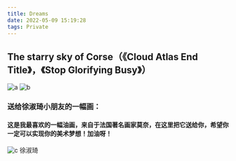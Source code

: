 ```yaml
---
title: Dreams
date: 2022-05-09 15:19:28
tags: Private
---
```


## The starry sky of Corse（《Cloud Atlas End Title》，《Stop Glorifying Busy》）

![a](https://gimg2.baidu.com/image_search/src=http%3A%2F%2F5b0988e595225.cdn.sohucs.com%2Fq_70%2Cc_zoom%2Cw_640%2Fimages%2F20180716%2F198ad934c07346b3a530bf25725e37a9.jpeg&refer=http%3A%2F%2F5b0988e595225.cdn.sohucs.com&app=2002&size=f9999,10000&q=a80&n=0&g=0n&fmt=jpeg?sec=1636204274&t=cc4f1b23f9c51cd8d4da7e66c01758d8)
![b](https://gimg2.baidu.com/image_search/src=http%3A%2F%2Fpic.vjshi.com%2F2018-12-12%2F9b646dec3e6acf9b6ead1e139f87d65c%2F00004.jpg%3Fx-oss-process%3Dstyle%2Fwatermark&refer=http%3A%2F%2Fpic.vjshi.com&app=2002&size=f9999,10000&q=a80&n=0&g=0n&fmt=jpeg?sec=1636204376&t=50d282066cdb9e83d043d712a7df5376)

### 送给**徐淑琦**小朋友的一幅画：

#### 这是我最喜欢的一幅油画，来自于法国著名画家**莫奈**，在这里把它送给你，希望你一定可以实现你的美术梦想！加油呀！

![c](https://note.youdao.com/yws/api/personal/file/B1F48E0E646E4641B7F565AE389A7182?method=download&shareKey=f167414dcde37889fda851e94e42e64c)
徐淑琦

